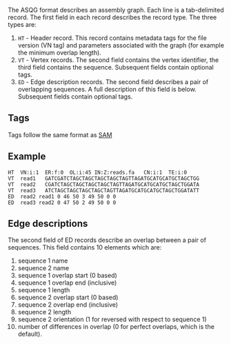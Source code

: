 The ASQG format describes an assembly graph. Each line is a tab-delimited record. The first field in each record describes the record type. The three types are:

1. `HT` - Header record. This record contains metadata tags for the file version (VN tag) and parameters associated with the graph (for example the minimum overlap length).
2. `VT` - Vertex records. The second field contains the vertex identifier, the third field contains the sequence. Subsequent fields contain optional tags.
3. `ED` - Edge description records. The second field describes a pair of overlapping sequences. A full description of this field is below. Subsequent fields contain optional tags.

## Tags

Tags follow the same format as [SAM](http://samtools.sourceforge.net/SAMv1.pdf)

## Example

    HT	VN:i:1	ER:f:0	OL:i:45	IN:Z:reads.fa	CN:i:1	TE:i:0
    VT	read1	GATCGATCTAGCTAGCTAGCTAGCTAGTTAGATGCATGCATGCTAGCTGG
    VT	read2	CGATCTAGCTAGCTAGCTAGCTAGTTAGATGCATGCATGCTAGCTGGATA
    VT	read3	ATCTAGCTAGCTAGCTAGCTAGTTAGATGCATGCATGCTAGCTGGATATT
    ED	read2 read1 0 46 50 3 49 50 0 0
    ED	read3 read2 0 47 50 2 49 50 0 0

## Edge descriptions

The second field of ED records describe an overlap between a pair of sequences. This field contains 10 elements which are:

1. sequence 1 name
2. sequence 2 name
3. sequence 1 overlap start (0 based)
4. sequence 1 overlap end (inclusive)
5. sequence 1 length
6. sequence 2 overlap start (0 based)
7. sequence 2 overlap end (inclusive)
8. sequence 2 length
9. sequence 2 orientation (1 for reversed with respect to sequence 1)
10. number of differences in overlap  (0 for perfect overlaps, which is the default).


